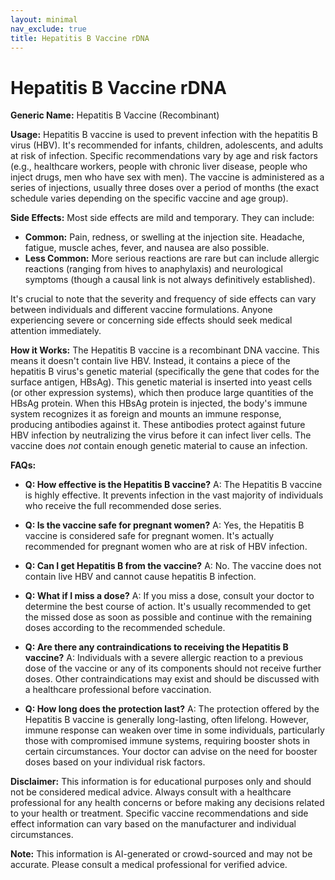 ```yaml
---
layout: minimal
nav_exclude: true
title: Hepatitis B Vaccine rDNA
---
```


# Hepatitis B Vaccine rDNA

**Generic Name:** Hepatitis B Vaccine (Recombinant)

**Usage:**  Hepatitis B vaccine is used to prevent infection with the hepatitis B virus (HBV). It's recommended for infants, children, adolescents, and adults at risk of infection.  Specific recommendations vary by age and risk factors (e.g., healthcare workers, people with chronic liver disease, people who inject drugs, men who have sex with men).  The vaccine is administered as a series of injections, usually three doses over a period of months (the exact schedule varies depending on the specific vaccine and age group).

**Side Effects:**  Most side effects are mild and temporary. They can include:

* **Common:** Pain, redness, or swelling at the injection site.  Headache, fatigue, muscle aches, fever, and nausea are also possible.
* **Less Common:**  More serious reactions are rare but can include allergic reactions (ranging from hives to anaphylaxis) and neurological symptoms (though a causal link is not always definitively established).

It's crucial to note that the severity and frequency of side effects can vary between individuals and different vaccine formulations.  Anyone experiencing severe or concerning side effects should seek medical attention immediately.

**How it Works:** The Hepatitis B vaccine is a recombinant DNA vaccine. This means it doesn't contain live HBV. Instead, it contains a piece of the hepatitis B virus's genetic material (specifically the gene that codes for the surface antigen, HBsAg).  This genetic material is inserted into yeast cells (or other expression systems), which then produce large quantities of the HBsAg protein.  When this HBsAg protein is injected, the body's immune system recognizes it as foreign and mounts an immune response, producing antibodies against it. These antibodies protect against future HBV infection by neutralizing the virus before it can infect liver cells.  The vaccine does *not* contain enough genetic material to cause an infection.

**FAQs:**

* **Q: How effective is the Hepatitis B vaccine?** A: The Hepatitis B vaccine is highly effective.  It prevents infection in the vast majority of individuals who receive the full recommended dose series.

* **Q: Is the vaccine safe for pregnant women?** A: Yes, the Hepatitis B vaccine is considered safe for pregnant women.  It's actually recommended for pregnant women who are at risk of HBV infection.

* **Q: Can I get Hepatitis B from the vaccine?** A: No. The vaccine does not contain live HBV and cannot cause hepatitis B infection.

* **Q: What if I miss a dose?** A: If you miss a dose, consult your doctor to determine the best course of action.  It's usually recommended to get the missed dose as soon as possible and continue with the remaining doses according to the recommended schedule.

* **Q: Are there any contraindications to receiving the Hepatitis B vaccine?** A: Individuals with a severe allergic reaction to a previous dose of the vaccine or any of its components should not receive further doses.  Other contraindications may exist and should be discussed with a healthcare professional before vaccination.

* **Q: How long does the protection last?** A:  The protection offered by the Hepatitis B vaccine is generally long-lasting, often lifelong. However, immune response can weaken over time in some individuals, particularly those with compromised immune systems, requiring booster shots in certain circumstances.  Your doctor can advise on the need for booster doses based on your individual risk factors.


**Disclaimer:** This information is for educational purposes only and should not be considered medical advice.  Always consult with a healthcare professional for any health concerns or before making any decisions related to your health or treatment.  Specific vaccine recommendations and side effect information can vary based on the manufacturer and individual circumstances.


**Note:** This information is AI-generated or crowd-sourced and may not be accurate. Please consult a medical professional for verified advice.